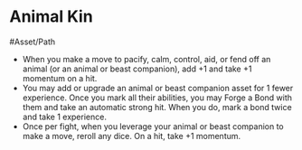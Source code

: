 # Animal Kin
#Asset/Path 

- When you make a move to pacify, calm, control, aid, or fend off an animal (or an animal or beast companion), add +1 and take +1 momentum on a hit.
- You may add or upgrade an animal or beast companion asset for 1 fewer experience. Once you mark all their abilities, you may Forge a Bond with them and take an automatic strong hit. When you do, mark a bond twice and take 1 experience.
- Once per fight, when you leverage your animal or beast companion to make a move, reroll any dice. On a hit, take +1 momentum.